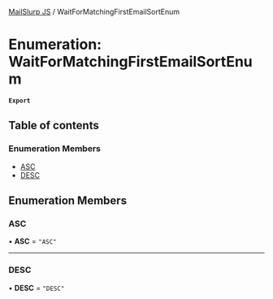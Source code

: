 [MailSlurp JS](../README.md) / WaitForMatchingFirstEmailSortEnum

# Enumeration: WaitForMatchingFirstEmailSortEnum

**`Export`**

## Table of contents

### Enumeration Members

- [ASC](WaitForMatchingFirstEmailSortEnum.md#asc)
- [DESC](WaitForMatchingFirstEmailSortEnum.md#desc)

## Enumeration Members

### ASC

• **ASC** = ``"ASC"``

___

### DESC

• **DESC** = ``"DESC"``
